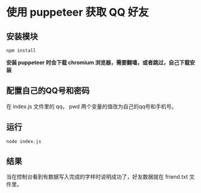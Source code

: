 # 使用 puppeteer 获取 QQ 好友

## 安装模块
```
npm install
```
**安装 puppeteer 时会下载 chromium 浏览器，需要翻墙，或者跳过，自己下载安装**

## 配置自己的QQ号和密码
在 index.js 文件里的 qq， pwd 两个变量的值改为自己的qq号和手机号。

## 运行
`node index.js`

## 结果
当在控制台看到有数据写入完成的字样时说明成功了，好友数据就在 friend.txt 文件里。